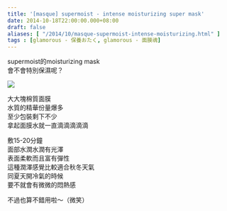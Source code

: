 ```yaml
---
title: '[masque] supermoist - intense moisturizing super mask'
date: 2014-10-18T22:00:00.000+08:00
draft: false
aliases: [ "/2014/10/masque-supermoist-intense-moisturizing.html" ]
tags : [glamorous - 保養おたく, glamorous - 面膜魂]
---
```


supermoist的moisturizing mask  
會不會特別保濕呢？  

[![](https://4.bp.blogspot.com/--ITCgjAoS38/XE1dPhs9fqI/AAAAAAAAHHM/2_hGr10sH0IgkF4s6c4vbL2jYcR63IODACLcBGAs/s640/10155023496_8cf376322f_z.jpg)](https://4.bp.blogspot.com/--ITCgjAoS38/XE1dPhs9fqI/AAAAAAAAHHM/2_hGr10sH0IgkF4s6c4vbL2jYcR63IODACLcBGAs/s1600/10155023496_8cf376322f_z.jpg)

大大塊棉質面膜  
水質的精華份量爆多  
至少包裝剩下不少  
拿起面膜水就一直滴滴滴滴滴  
  
敷15-20分鐘  
面部水潤水潤有光澤  
表面柔軟而且富有彈性  
這種潤澤感覺比較適合秋冬天氣  
同夏天開冷氣的時候  
要不就會有微微的悶熱感  
  
不過也算不錯用啦～（微笑）
